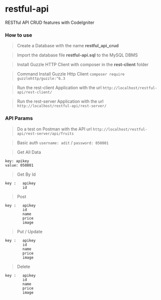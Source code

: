 # restful-api
RESTful API CRUD features with CodeIgniter

### How to use

> Create a Database with the name **restful_api_crud**

> Import the database file **restful-api.sql** to the MySQL DBMS

> Install Guzzle HTTP Client with composer in the **rest-client** folder

> Command Install Guzzle Http Client `composer require guzzlehttp/guzzle:^6.3`

> Run the rest-client Application with the url `http://localhost/restful-api/rest-client/`

> Run the rest-server Application with the url `http://localhost/restful-api/rest-server/`


### API Params

> Do a test on Postman with the API url `http://localhost/restful-api/rest-server/api/fruits`

> Basic auth `username: adit` / `password: 050801`

> Get All Data 

```
key: apikey  
value: 050801
```

> Get By Id

```
key :   apikey
        id
```

> Post

```
key :   apikey
        id
        name
        price
        image
```

> Put / Update

```
key :   apikey
        id
        name
        price
        image
```

> Delete

```
key :   apikey
        id
        name
        price
        image
```

